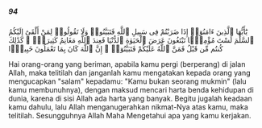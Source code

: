 ##### 94

<span class="ayah">يَٰٓأَيُّهَا ٱلَّذِينَ ءَامَنُوٓا۟ إِذَا ضَرَبْتُمْ فِى سَبِيلِ ٱللَّهِ فَتَبَيَّنُوا۟ وَلَا تَقُولُوا۟ لِمَنْ أَلْقَىٰٓ إِلَيْكُمُ ٱلسَّلَٰمَ لَسْتَ مُؤْمِنًۭا تَبْتَغُونَ عَرَضَ ٱلْحَيَوٰةِ ٱلدُّنْيَا فَعِندَ ٱللَّهِ مَغَانِمُ كَثِيرَةٌۭ ۚ كَذَٰلِكَ كُنتُم مِّن قَبْلُ فَمَنَّ ٱللَّهُ عَلَيْكُمْ فَتَبَيَّنُوٓا۟ ۚ إِنَّ ٱللَّهَ كَانَ بِمَا تَعْمَلُونَ خَبِيرًۭا</span>

<span class="ayah_translation">Hai orang-orang yang beriman, apabila kamu pergi (berperang) di jalan Allah, maka telitilah dan janganlah kamu mengatakan kepada orang yang mengucapkan "salam" kepadamu: "Kamu bukan seorang mukmin" (lalu kamu membunuhnya), dengan maksud mencari harta benda kehidupan di dunia, karena di sisi Allah ada harta yang banyak. Begitu jugalah keadaan kamu dahulu, lalu Allah menganugerahkan nikmat-Nya atas kamu, maka telitilah. Sesungguhnya Allah Maha Mengetahui apa yang kamu kerjakan.</span>
